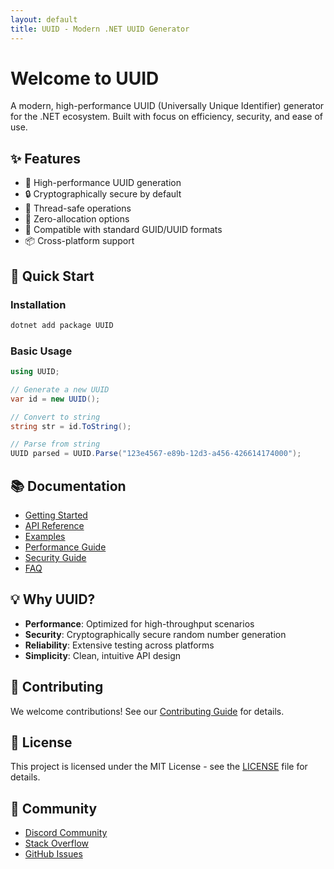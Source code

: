 ```yaml
---
layout: default
title: UUID - Modern .NET UUID Generator
---
```


# Welcome to UUID

A modern, high-performance UUID (Universally Unique Identifier) generator for the .NET ecosystem. Built with focus on efficiency, security, and ease of use.

## ✨ Features

- 🚀 High-performance UUID generation
- 🔒 Cryptographically secure by default
- 🧵 Thread-safe operations
- 💾 Zero-allocation options
- 🔄 Compatible with standard GUID/UUID formats
- 📦 Cross-platform support

## 🚀 Quick Start

### Installation

```bash
dotnet add package UUID
```

### Basic Usage

```csharp
using UUID;

// Generate a new UUID
var id = new UUID();

// Convert to string
string str = id.ToString();

// Parse from string
UUID parsed = UUID.Parse("123e4567-e89b-12d3-a456-426614174000");
```

## 📚 Documentation

- [Getting Started](docs/getting-started)
- [API Reference](docs/api)
- [Examples](docs/examples)
- [Performance Guide](docs/performance)
- [Security Guide](docs/security)
- [FAQ](docs/faq)

## 💡 Why UUID?

- **Performance**: Optimized for high-throughput scenarios
- **Security**: Cryptographically secure random number generation
- **Reliability**: Extensive testing across platforms
- **Simplicity**: Clean, intuitive API design

## 🤝 Contributing

We welcome contributions! See our [Contributing Guide](CONTRIBUTING.md) for details.

## 📄 License

This project is licensed under the MIT License - see the [LICENSE](LICENSE) file for details.

## 💬 Community

- [Discord Community](https://discord.gg/nxG977byXb)
- [Stack Overflow](https://stackoverflow.com/questions/tagged/uuid)
- [GitHub Issues](https://github.com/Taiizor/UUID/issues)
